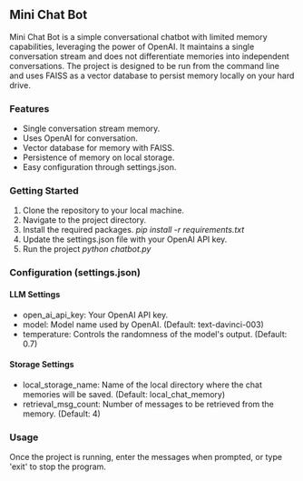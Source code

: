 ## Mini Chat Bot
Mini Chat Bot is a simple conversational chatbot with limited memory capabilities, leveraging the power of OpenAI. It maintains a single conversation stream and does not differentiate memories into independent conversations. The project is designed to be run from the command line and uses FAISS as a vector database to persist memory locally on your hard drive.


### Features
- Single conversation stream memory.
- Uses OpenAI for conversation.
- Vector database for memory with FAISS.
- Persistence of memory on local storage.
- Easy configuration through settings.json.


### Getting Started
1. Clone the repository to your local machine.
2. Navigate to the project directory.
3. Install the required packages. *pip install -r requirements.txt*
4. Update the settings.json file with your OpenAI API key.
5. Run the project *python chatbot.py*


### Configuration (settings.json)
#### LLM Settings
- open_ai_api_key: Your OpenAI API key.
- model: Model name used by OpenAI. (Default: text-davinci-003)
- temperature: Controls the randomness of the model's output. (Default: 0.7)

#### Storage Settings
- local_storage_name: Name of the local directory where the chat memories will be saved. (Default: local_chat_memory)
- retrieval_msg_count: Number of messages to be retrieved from the memory. (Default: 4)


### Usage
Once the project is running, enter the messages when prompted, or type 'exit' to stop the program.